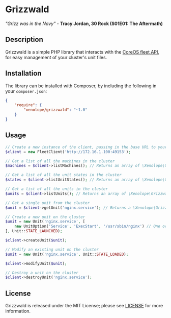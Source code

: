 Grizzwald
=========

*"Grizz was in the Navy"* - **Tracy Jordan, 30 Rock (S01E01: The Aftermath)**

## Description

Grizzwald is a simple PHP library that interacts with the [CoreOS fleet API](https://coreos.com/fleet/docs/latest/api-v1.html), for easy management of your cluster's unit files.

## Installation

The library can be installed with Composer, by including the following in your `composer.json`:

```json
{
    "require": {
        "xenolope/grizzwald": "~1.0"
    }
}
```

## Usage

```php
// Create a new instance of the client, passing in the base URL to your fleet instance
$client = new FleetClient('http://172.16.1.100:49153');

// Get a list of all the machines in the cluster
$machines = $client->listMachines(); // Returns an array of \Xenolope\Grizzwald\Entity\Machine objects

// Get a list of all the unit states in the cluster
$states = $client->listUnitStates(); // Returns an array of \Xenolope\Grizzwald\Entity\UnitState objects

// Get a list of all the units in the cluster
$units = $client->listUnits(); // Returns an array of \Xenolope\Grizzwald\Entity\Unit objects

// Get a single unit from the cluster
$unit = $client->getUnit('nginx.service'); // Returns a \Xenolope\Grizzwald\Entity\Unit object

// Create a new unit on the cluster
$unit = new Unit('nginx.service', [
    new UnitOption('Service', 'ExecStart', '/usr/sbin/nginx') // One or more UnitOptions are required 
], Unit::STATE_LAUNCHED);

$client->createUnit($unit);

// Modify an existing unit on the cluster
$unit = new Unit('nginx.service', Unit::STATE_LOADED);

$client->modifyUnit($unit);

// Destroy a unit on the cluster
$client->destroyUnit('nginx.service');
```

## License

Grizzwald is released under the MIT License; please see [LICENSE](LICENSE) for more information.